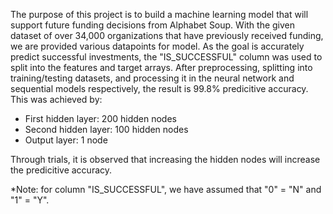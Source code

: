 The purpose of this project is to build a machine learning model that will support future funding decisions from Alphabet Soup. With the given dataset of over 34,000 organizations that have previously received funding, we are provided various datapoints for model. As the goal is accurately predict successful investments, the "IS_SUCCESSFUL" column was used to split into the features and target arrays. After preprocessing, splitting into training/testing datasets, and processing it in the neural network and sequential models respectively, the result is 99.8% predicitive accuracy. This was achieved by:

* First hidden layer: 200 hidden nodes
* Second hidden layer: 100 hidden nodes
* Output layer: 1 node

Through trials, it is observed that increasing the hidden nodes will increase the predicitive accuracy.

*Note: for column "IS_SUCCESSFUL", we have assumed that "0" = "N" and "1" = "Y".
